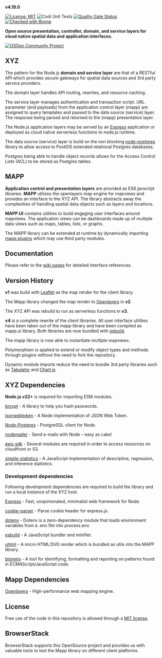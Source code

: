 **v4.19.0**

[![License: MIT](https://img.shields.io/badge/License-MIT-yellow.svg)](https://opensource.org/licenses/MIT)
![Codi Unit Tests](https://github.com/GEOLYTIX/xyz/actions/workflows/unit_tests.yml/badge.svg)
[![Quality Gate Status](https://sonarcloud.io/api/project_badges/measure?project=GEOLYTIX_xyz&metric=alert_status)](https://sonarcloud.io/summary/new_code?id=GEOLYTIX_xyz)
[![Checked with Biome](https://img.shields.io/badge/Checked_with-Biome-60a5fa?style=flat&logo=biome)](https://biomejs.dev)

**Open source presentation, controller, domain, and service layers for cloud native spatial data and application interfaces.**

[![OSGeo Community Project](https://www.osgeo.org/wp-content/themes/roots/assets/img/badge-community-project.png)](https://www.osgeo.org/projects/xyz-mapp/)

## XYZ

The pattern for the Node.js **domain and service layer** are that of a RESTful API which provides secure gateways for spatial data sources and 3rd party service providers.

The domain layer handles API routing, rewrites, and resource caching.

The service layer manages authentication and transaction script. URL parameter (and payloads) from the application control layer (mapp) are assigned to query templates and passed to the data source (service) layer. The response being parsed and returned to the (mapp) presentation layer.

The Node.js application layers may be served by an [Express](https://github.com/expressjs/express) application or deployed as cloud native serverless functions to node.js runtime.

The data source (service) layer is build on the non blocking [node-postgres](https://github.com/brianc/node-postgres) library to allow access to PostGIS extended relational Postgres databases.

Postgres being able to handle object records allows for the Access Control Lists (ACL) to be stored as Postgres tables.

## MAPP

**Application control and presentation layers** are provided as ES6 javscript libraries. **MAPP** utilizes the openlayers map engine for mapviews and provides an interface to the XYZ API. The library abstracts away the complexities of handling spatial data objects such as layers and locations.

**MAPP.UI** contains utilities to build engaging user interfaces around mapviews. The application views can be dashboards made up of multiple data views such as maps, tables, lists, or graphs.

The MAPP library can be extended at runtime by dynamically importing [mapp plugins](https://github.com/GEOLYTIX/mapp/tree/main/plugins) which may use third party modules.

## Documentation

Please refer to the [wiki pages](https://github.com/GEOLYTIX/xyz/wiki) for detailed interface references.

## Version History

**v1** was build with [Leaflet](https://github.com/Leaflet/Leaflet) as the map render for the client library.

The Mapp library changed the map render to [Openlayers](https://github.com/openlayers/openlayers) in **v2**.

The XYZ API was rebuild to run as serverless functions in **v3**.

**v4** is a complete rewrite of the client libraries. All user interface utilities have been taken out of the mapp library and have been compiled as mapp.ui library. Both libraries are now bundled with [esbuild](https://esbuild.github.io/).

The mapp library is now able to instantiate multiple mapviews.

Polymorphism is applied to extend or modify object types and methods through plugins without the need to fork the repository.

Dynamic module imports reduce the need to bundle 3rd party libraries such as [Tabulator](https://github.com/olifolkerd/tabulator) and [Chart.js](https://github.com/chartjs/Chart.js).

## XYZ Dependencies

**Node.js v22+** is required for importing ESM modules.

[brcypt](https://github.com/kelektiv/node.bcrypt.js#readme) - A library to help you hash passwords.

[jsonwebtoken](https://www.npmjs.com/package/jsonwebtoken) - A Node implementation of JSON Web Token.

[Node-Postgres](https://github.com/brianc/node-postgres) - PostgreSQL client for Node.

[nodemailer](https://github.com/nodemailer/nodemailer) - Send e-mails with Node – easy as cake!

[aws-sdk](https://github.com/aws/aws-sdk-js-v3) - Several modules are required in order to access resources on cloudfront or S3.

[simple-statistics](https://github.com/simple-statistics/simple-statistics) - A JavaScript implementation of descriptive, regression, and inference statistics.

### Development dependencies

Following development dependencies are required to build the library and run a local instance of the XYZ host.

[Express](https://www.npmjs.com/package/express) - Fast, unopinionated, minimalist web framework for Node.

[cookie-parser](https://www.npmjs.com/package/cookie-parser) - Parse cookie header for express.js.

[dotenv](https://www.npmjs.com/package/dotenv) - Dotenv is a zero-dependency module that loads environment variables from a .env file into process.env.

[esbuild](https://www.npmjs.com/package/esbuild) - A JavaScript bundler and minifier.

[µhtml](https://github.com/WebReflection/uhtml) - A micro HTML/SVG render which is bundled as utils into the MAPP library.

[biomejs](https://biomejs.dev/) - A tool for identifying, formatting and reporting on patterns found in ECMAScript/JavaScript code.

## Mapp Dependencies

[Openlayers](https://github.com/openlayers/openlayers) - High-performance web mapping engine.

## License

Free use of the code in this repository is allowed through a [MIT license](https://github.com/GEOLYTIX/xyz/blob/master/LICENSE).

## BrowserStack

BrowserStack supports this OpenSource project and provides us with valuable tools to test the Mapp library on different client platforms.
